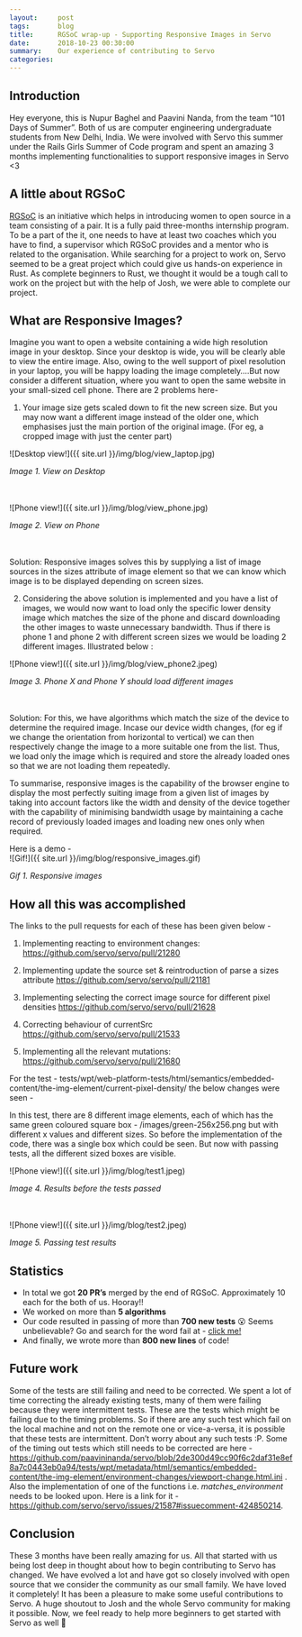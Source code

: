 ```yaml
---
layout:     post
tags:       blog
title:      RGSoC wrap-up - Supporting Responsive Images in Servo
date:       2018-10-23 00:30:00
summary:    Our experience of contributing to Servo
categories: 
---
```


## Introduction
Hey everyone, this is Nupur Baghel and Paavini Nanda, from the team “101 Days of Summer”.  Both of us are computer engineering undergraduate students from New Delhi, India. We were involved with Servo this summer under the Rails Girls Summer of Code program and spent an amazing 3 months implementing functionalities to support responsive images in Servo <3

## A little about RGSoC
[RGSoC](https://railsgirlssummerofcode.org/) is an initiative which helps in introducing women to open source in a team consisting of a pair. It is a fully paid three-months internship program. To be a part of the it, one needs to have at least two coaches which you have to find, a supervisor which RGSoC provides and a mentor who is related to the organisation. While searching for a project to work on, Servo seemed to be a great project which could give us hands-on experience in Rust. As complete beginners to Rust, we thought it would be a tough call to work on the project but with the help of Josh, we were able to complete our project. 

## What are Responsive Images?
Imagine you want to open a website containing a wide high resolution image in your desktop. Since your desktop is wide, you will be clearly able to view the entire image. Also, owing to the well support of pixel resolution in your laptop, you will be happy loading the image completely….But now consider a different situation,  where you want to open the same website in your small-sized cell phone. There are 2 problems here-

1. Your image size gets scaled down to fit the new screen size. But you may now want a different image instead of the older one, which emphasises just the main portion of the original image. (For eg, a cropped image with just the center part) 

![Desktop view!]({{ site.url }}/img/blog/view_laptop.jpg)
<div><em>Image 1. View on Desktop</em></div>
<br/>
<br/>

![Phone view!]({{ site.url }}/img/blog/view_phone.jpg)
<div ><em>Image 2. View on Phone</em></div>
<br/>
<br/>

Solution: Responsive images solves this by supplying a list of image sources in the sizes attribute of image element so that we can know which image is to be displayed depending on screen sizes.

2. Considering the above solution is implemented and you have a list of images, we would now want to load only the specific lower density image which matches the size of the phone and discard downloading the other images to waste unnecessary bandwidth. Thus if there is phone 1 and phone 2 with different screen sizes we would be loading 2 different images. Illustrated below :

![Phone view!]({{ site.url }}/img/blog/view_phone2.jpeg)
<div ><em>Image 3. Phone X and Phone Y should load different images</em></div>
<br/>
<br/>

Solution: For this, we have algorithms which match the size of the device to determine the required image. Incase our device width changes, (for eg if we change the orientation from horizontal to vertical) we can then respectively change the image to a more suitable one from the list. Thus, we load only the image which is required and store the already loaded ones so that we are not loading them repeatedly. 

To summarise, responsive images is the capability of the browser engine to display the most perfectly suiting image from a given list of images by taking into account factors like the width and density of the device together with the capability of minimising bandwidth usage by maintaining a cache record of previously loaded images and loading new ones only when required.

Here is a demo - 
<br/>
![Gif!]({{ site.url }}/img/blog/responsive_images.gif)
<div ><em>Gif 1. Responsive images</em></div>

## How all this was accomplished
The links to the pull requests for each of these has been given below - 
1. Implementing reacting to environment changes: 
https://github.com/servo/servo/pull/21280

2. Implementing update the source set & reintroduction of parse a sizes attribute
https://github.com/servo/servo/pull/21181

3. Implementing selecting the correct image source for different pixel densities
https://github.com/servo/servo/pull/21628

4. Correcting behaviour of currentSrc 
https://github.com/servo/servo/pull/21533

5. Implementing all the relevant mutations:
https://github.com/servo/servo/pull/21680

For the test - tests/wpt/web-platform-tests/html/semantics/embedded-content/the-img-element/current-pixel-density/ the below changes were seen -

In this test, there are 8 different image elements, each of which has the same green coloured square box - /images/green-256x256.png but with different x values and different sizes. So before the implementation of the code, there was a single box which could be seen. But now with passing tests, all the different sized boxes are visible.


![Phone view!]({{ site.url }}/img/blog/test1.jpeg)
<div ><em>Image 4. Results before the tests passed</em></div>

<br/>
<br/>

![Phone view!]({{ site.url }}/img/blog/test2.jpeg)
<div><em>Image 5. Passing test results</em></div>



## Statistics 
- In total we got **20 PR’s** merged by the end of RGSoC. Approximately 10 each for the both of us. Hooray!! 
- We worked on more than **5 algorithms**  
- Our code resulted in passing of more than **700 new tests** 😮 Seems unbelievable? Go and search for the word fail at - [click me!](https://github.com/servo/servo/pull/21280/files?utf8=%E2%9C%93&diff=unified)
- And finally, we wrote more than **800 new lines** of code!

## Future work 
Some of the tests are still failing and need to be corrected. We spent a lot of time correcting the already existing tests, many of them were failing because they were intermittent tests. These are the tests which might be failing due to the timing problems. So if there are any such test which fail on the local machine and not on the remote one or vice-a-versa, it is possible that these tests are intermittent. Don’t worry about any such tests :P. Some of the timing out tests which still needs to be corrected are here - https://github.com/paavininanda/servo/blob/2de300d49cc90f6c2daf31e8ef8a7c0443eb0a94/tests/wpt/metadata/html/semantics/embedded-content/the-img-element/environment-changes/viewport-change.html.ini . Also the implementation of one of the functions i.e. *matches_environment* needs to be looked upon. Here is a link for it - https://github.com/servo/servo/issues/21587#issuecomment-424850214. 



## Conclusion
These 3 months have been really amazing for us. All that started with us being lost deep in thought about how to begin contributing to Servo has changed. We have evolved a lot and have got so closely involved with open source that we consider the community as our small family. We have loved it completely! It has been a pleasure to make some useful contributions to Servo. A huge shoutout to Josh and the whole Servo community for making it possible. Now, we feel ready to help more beginners to get started with Servo as well 🙌
